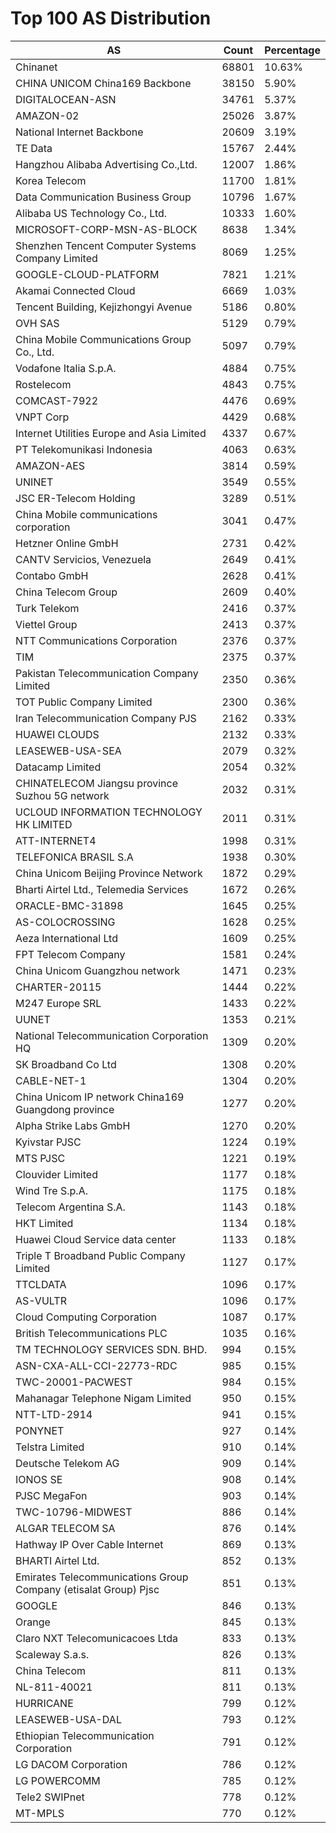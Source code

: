 # Top 100 AS Distribution
| AS | Count | Percentage |
|----|----|----|
| Chinanet | 68801 | 10.63% |
| CHINA UNICOM China169 Backbone | 38150 | 5.90% |
| DIGITALOCEAN-ASN | 34761 | 5.37% |
| AMAZON-02 | 25026 | 3.87% |
| National Internet Backbone | 20609 | 3.19% |
| TE Data | 15767 | 2.44% |
| Hangzhou Alibaba Advertising Co.,Ltd. | 12007 | 1.86% |
| Korea Telecom | 11700 | 1.81% |
| Data Communication Business Group | 10796 | 1.67% |
| Alibaba US Technology Co., Ltd. | 10333 | 1.60% |
| MICROSOFT-CORP-MSN-AS-BLOCK | 8638 | 1.34% |
| Shenzhen Tencent Computer Systems Company Limited | 8069 | 1.25% |
| GOOGLE-CLOUD-PLATFORM | 7821 | 1.21% |
| Akamai Connected Cloud | 6669 | 1.03% |
| Tencent Building, Kejizhongyi Avenue | 5186 | 0.80% |
| OVH SAS | 5129 | 0.79% |
| China Mobile Communications Group Co., Ltd. | 5097 | 0.79% |
| Vodafone Italia S.p.A. | 4884 | 0.75% |
| Rostelecom | 4843 | 0.75% |
| COMCAST-7922 | 4476 | 0.69% |
| VNPT Corp | 4429 | 0.68% |
| Internet Utilities Europe and Asia Limited | 4337 | 0.67% |
| PT Telekomunikasi Indonesia | 4063 | 0.63% |
| AMAZON-AES | 3814 | 0.59% |
| UNINET | 3549 | 0.55% |
| JSC ER-Telecom Holding | 3289 | 0.51% |
| China Mobile communications corporation | 3041 | 0.47% |
| Hetzner Online GmbH | 2731 | 0.42% |
| CANTV Servicios, Venezuela | 2649 | 0.41% |
| Contabo GmbH | 2628 | 0.41% |
| China Telecom Group | 2609 | 0.40% |
| Turk Telekom | 2416 | 0.37% |
| Viettel Group | 2413 | 0.37% |
| NTT Communications Corporation | 2376 | 0.37% |
| TIM | 2375 | 0.37% |
| Pakistan Telecommunication Company Limited | 2350 | 0.36% |
| TOT Public Company Limited | 2300 | 0.36% |
| Iran Telecommunication Company PJS | 2162 | 0.33% |
| HUAWEI CLOUDS | 2132 | 0.33% |
| LEASEWEB-USA-SEA | 2079 | 0.32% |
| Datacamp Limited | 2054 | 0.32% |
| CHINATELECOM Jiangsu province Suzhou 5G network | 2032 | 0.31% |
| UCLOUD INFORMATION TECHNOLOGY HK LIMITED | 2011 | 0.31% |
| ATT-INTERNET4 | 1998 | 0.31% |
| TELEFONICA BRASIL S.A | 1938 | 0.30% |
| China Unicom Beijing Province Network | 1872 | 0.29% |
| Bharti Airtel Ltd., Telemedia Services | 1672 | 0.26% |
| ORACLE-BMC-31898 | 1645 | 0.25% |
| AS-COLOCROSSING | 1628 | 0.25% |
| Aeza International Ltd | 1609 | 0.25% |
| FPT Telecom Company | 1581 | 0.24% |
| China Unicom Guangzhou network | 1471 | 0.23% |
| CHARTER-20115 | 1444 | 0.22% |
| M247 Europe SRL | 1433 | 0.22% |
| UUNET | 1353 | 0.21% |
| National Telecommunication Corporation HQ | 1309 | 0.20% |
| SK Broadband Co Ltd | 1308 | 0.20% |
| CABLE-NET-1 | 1304 | 0.20% |
| China Unicom IP network China169 Guangdong province | 1277 | 0.20% |
| Alpha Strike Labs GmbH | 1270 | 0.20% |
| Kyivstar PJSC | 1224 | 0.19% |
| MTS PJSC | 1221 | 0.19% |
| Clouvider Limited | 1177 | 0.18% |
| Wind Tre S.p.A. | 1175 | 0.18% |
| Telecom Argentina S.A. | 1143 | 0.18% |
| HKT Limited | 1134 | 0.18% |
| Huawei Cloud Service data center | 1133 | 0.18% |
| Triple T Broadband Public Company Limited | 1127 | 0.17% |
| TTCLDATA | 1096 | 0.17% |
| AS-VULTR | 1096 | 0.17% |
| Cloud Computing Corporation | 1087 | 0.17% |
| British Telecommunications PLC | 1035 | 0.16% |
| TM TECHNOLOGY SERVICES SDN. BHD. | 994 | 0.15% |
| ASN-CXA-ALL-CCI-22773-RDC | 985 | 0.15% |
| TWC-20001-PACWEST | 984 | 0.15% |
| Mahanagar Telephone Nigam Limited | 950 | 0.15% |
| NTT-LTD-2914 | 941 | 0.15% |
| PONYNET | 927 | 0.14% |
| Telstra Limited | 910 | 0.14% |
| Deutsche Telekom AG | 909 | 0.14% |
| IONOS SE | 908 | 0.14% |
| PJSC MegaFon | 903 | 0.14% |
| TWC-10796-MIDWEST | 886 | 0.14% |
| ALGAR TELECOM SA | 876 | 0.14% |
| Hathway IP Over Cable Internet | 869 | 0.13% |
| BHARTI Airtel Ltd. | 852 | 0.13% |
| Emirates Telecommunications Group Company (etisalat Group) Pjsc | 851 | 0.13% |
| GOOGLE | 846 | 0.13% |
| Orange | 845 | 0.13% |
| Claro NXT Telecomunicacoes Ltda | 833 | 0.13% |
| Scaleway S.a.s. | 826 | 0.13% |
| China Telecom | 811 | 0.13% |
| NL-811-40021 | 811 | 0.13% |
| HURRICANE | 799 | 0.12% |
| LEASEWEB-USA-DAL | 793 | 0.12% |
| Ethiopian Telecommunication Corporation | 791 | 0.12% |
| LG DACOM Corporation | 786 | 0.12% |
| LG POWERCOMM | 785 | 0.12% |
| Tele2 SWIPnet | 778 | 0.12% |
| MT-MPLS | 770 | 0.12% |
